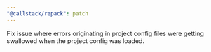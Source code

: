 ```yaml
---
"@callstack/repack": patch
---
```


Fix issue where errors originating in project config files were getting swallowed when the project config was loaded.
